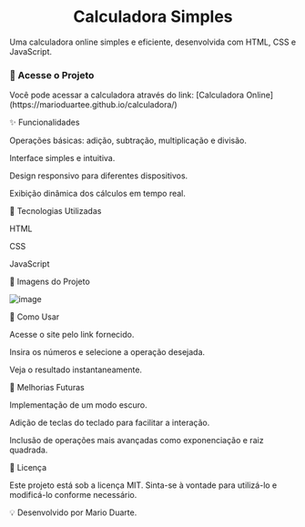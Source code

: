 <h1 align="center"> Calculadora Simples</h1>



<p>Uma calculadora online simples e eficiente, desenvolvida com HTML, CSS e JavaScript.</p>

<h3>🔗 Acesse o Projeto</h3>

<p>Você pode acessar a calculadora através do link: [Calculadora Online](https://marioduartee.github.io/calculadora/)</p>


✨ Funcionalidades

Operações básicas: adição, subtração, multiplicação e divisão.

Interface simples e intuitiva.

Design responsivo para diferentes dispositivos.

Exibição dinâmica dos cálculos em tempo real.

🚀 Tecnologias Utilizadas

HTML

CSS

JavaScript

📸 Imagens do Projeto

![image](https://github.com/user-attachments/assets/6f8b1d3a-56c8-441c-a1f5-66e6e7898df8)


📌 Como Usar

Acesse o site pelo link fornecido.

Insira os números e selecione a operação desejada.

Veja o resultado instantaneamente.

🔧 Melhorias Futuras

Implementação de um modo escuro.

Adição de teclas do teclado para facilitar a interação.

Inclusão de operações mais avançadas como exponenciação e raiz quadrada.


📄 Licença

Este projeto está sob a licença MIT. Sinta-se à vontade para utilizá-lo e modificá-lo conforme necessário.

💡 Desenvolvido por Mario Duarte.

